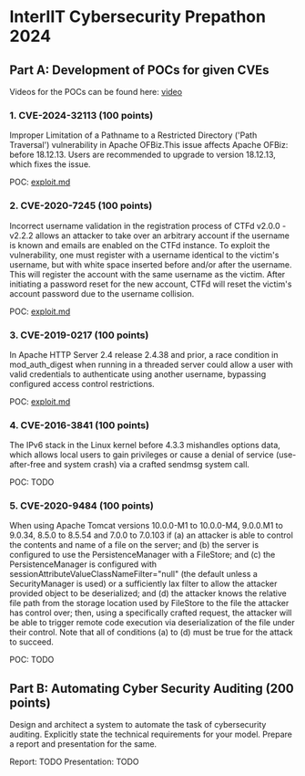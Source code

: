 # InterIIT Cybersecurity Prepathon 2024

## Part A: Development of POCs for given CVEs

Videos for the POCs can be found here: [video](https://iitbhuacin-my.sharepoint.com/:f:/g/personal/sagnik_mandal_mst23_iitbhu_ac_in/Ei3ukgBD7pFOnksAKsq8cPYBTp0D7CjItgQPnVN9ytPFpw?e=8SxWNM)

### 1. CVE-2024-32113 (100 points)

Improper Limitation of a Pathname to a Restricted Directory ('Path Traversal') vulnerability in Apache OFBiz.This issue affects Apache OFBiz: before 18.12.13. Users are recommended to upgrade to version 18.12.13, which fixes the issue.

POC: [exploit.md](CVE-2024-32113/POC/exploit.md)

### 2. CVE-2020-7245 (100 points)

Incorrect username validation in the registration process of CTFd v2.0.0 - v2.2.2 allows an attacker to take over an arbitrary account if the username is known and emails are enabled on the CTFd instance. To exploit the vulnerability, one must register with a username identical to the victim's username, but with white space inserted before and/or after the username. This will register the account with the same username as the victim. After initiating a password reset for the new account, CTFd will reset the victim's account password due to the username collision.

POC: [exploit.md](CVE-2020-7245/POC/exploit.md)

### 3. CVE-2019-0217 (100 points)

In Apache HTTP Server 2.4 release 2.4.38 and prior, a race condition in mod_auth_digest when running in a threaded server could allow a user with valid credentials to authenticate using another username, bypassing configured access control restrictions.

POC: [exploit.md](CVE-2019-0217/POC/exploit.md)

### 4. CVE-2016-3841 (100 points)

The IPv6 stack in the Linux kernel before 4.3.3 mishandles options data, which allows local users to gain privileges or cause a denial of service (use-after-free and system crash) via a crafted sendmsg system call.

POC: TODO

### 5. CVE-2020-9484 (100 points)

When using Apache Tomcat versions 10.0.0-M1 to 10.0.0-M4, 9.0.0.M1 to 9.0.34, 8.5.0 to 8.5.54 and 7.0.0 to 7.0.103 if (a) an attacker is able to control the contents and name of a file on the server; and (b) the server is configured to use the PersistenceManager with a FileStore; and (c) the PersistenceManager is configured with sessionAttributeValueClassNameFilter="null" (the default unless a SecurityManager is used) or a sufficiently lax filter to allow the attacker provided object to be deserialized; and (d) the attacker knows the relative file path from the storage location used by FileStore to the file the attacker has control over; then, using a specifically crafted request, the attacker will be able to trigger remote code execution via deserialization of the file under their control. Note that all of conditions (a) to (d) must be true for the attack to succeed.

POC: TODO

## Part B: Automating Cyber Security Auditing (200 points)

Design and architect a system to automate the task of cybersecurity auditing. Explicitly state the technical requirements for your model. Prepare a report and presentation for the same.

Report: TODO
Presentation: TODO
